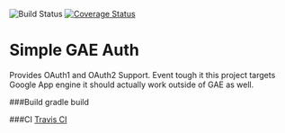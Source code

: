 ![Build Status](https://travis-ci.org/absolutegalaber/simple-gae-auth.svg?branch=master)
[![Coverage Status](https://img.shields.io/coveralls/esistegalaber/simple-gae-auth.svg)](https://coveralls.io/r/esistegalaber/simple-gae-auth?branch=master)

# Simple GAE Auth
Provides OAuth1 and OAuth2 Support. 
Event tough it this project targets Google App engine it should actually work outside of GAE as well.

###Build
gradle build

###CI
[Travis CI](https://travis-ci.org/absolutegalaber/simple-gae-auth)




